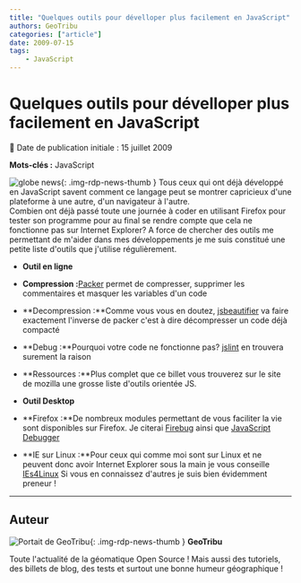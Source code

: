 ```yaml
---
title: "Quelques outils pour dévelloper plus facilement en JavaScript"
authors: GeoTribu
categories: ["article"]
date: 2009-07-15
tags: 
    - JavaScript
---
```


# Quelques outils pour dévelloper plus facilement en JavaScript

:calendar: Date de publication initiale : 15 juillet 2009

**Mots-clés :** JavaScript

![globe news](https://cdn.geotribu.fr/img/internal/icons-rdp-news/world.png){: .img-rdp-news-thumb } Tous ceux qui ont déjà développé en JavaScript savent comment ce langage peut se montrer capricieux d'une plateforme à une autre, d'un navigateur à l'autre.  
Combien ont déjà passé toute une journée à coder en utilisant Firefox pour tester son programme pour au final se rendre compte que cela ne fonctionne pas sur Internet Explorer? A force de chercher des outils me permettant de m'aider dans mes développements je me suis constitué une petite liste d'outils que j'utilise régulièrement.

* **Outil en ligne**

* **Compression :**[Packer](http://dean.edwards.name/packer/) permet de compresser, supprimer les commentaires et masquer les variables d'un code
* **Decompression :**Comme vous vous en doutez, [jsbeautifier](http://jsbeautifier.org/) va faire exactement l'inverse de packer c'est à dire décompresser un code déjà compacté
* **Debug :**Pourquoi votre code ne fonctionne pas? [jslint](http://www.jslint.com/) en trouvera surement la raison
* **Ressources :**Plus complet que ce billet vous trouverez sur le site de mozilla une grosse liste d'outils orientée JS.

* **Outil Desktop**

* **Firefox :**De nombreux modules permettant de vous faciliter la vie sont disponibles sur Firefox. Je citerai [Firebug](https://addons.mozilla.org/fr/firefox/addon/1843) ainsi que [JavaScript Debugger](https://addons.mozilla.org/en-US/firefox/addon/216)
* **IE sur Linux :**Pour ceux qui comme moi sont sur Linux et ne peuvent donc avoir Internet Explorer sous la main je vous conseille [IEs4Linux](http://www.tatanka.com.br/ies4linux/page/Main_Page)
Si vous en connaissez d'autres je suis bien évidemment preneur !

----

## Auteur

![Portait de GeoTribu](https://cdn.geotribu.fr/img/internal/charte/geotribu_logo_64x64.png){: .img-rdp-news-thumb }
**GeoTribu**

Toute l'actualité de la géomatique Open Source ! Mais aussi des tutoriels, des billets de blog, des tests et surtout une bonne humeur géographique !
